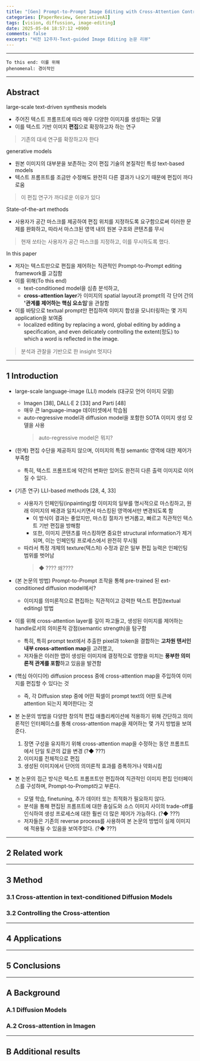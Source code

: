 ```yaml
---
title: "[Gen] Prompt-to-Prompt Image Editing with Cross-Attention Control [ICLR, 2023]"
categories: [PaperReview, GenerativeAI]
tags: [vision, diffussion, image-editing]
date: 2025-05-04 18:57:12 +0900
comments: false
excerpt: "비전 12주차-Text-guided Image Editing 논문 리뷰"
--- 
```

---


```
To this end: 이를 위해
phenomenal: 경이적인
```


---

## Abstract

large-scale text-driven synthesis models
- 주어진 텍스트 프롬프트에 따라 매우 다양한 이미지를 생성하는 모델
- 이를 텍스트 기반 이미지 **편집**으로 확장하고자 하는 연구
> 기존의 대세 연구를 확장하고자 한다

generative models
- 원본 이미지의 대부분을 보존하는 것이 편집 기술의 본질적인 특성
text-based models
- 텍스트 프롬프트를 조금만 수정해도 완전히 다른 결과가 나오기 때문에 편집이 까다로움
> 이 편집 연구가 까다로운 이유가 있다

State-of-the-art methods 
- 사용자가 공간 마스크를 제공하여 편집 위치를 지정하도록 요구함으로써 이러한 문제를 완화하고, 따라서 마스크된 영역 내의 원본 구조와 콘텐츠를 무시
> 현재 쏘타는 사용자가 공간 마스크를 지정하고, 이를 무시하도록 했다.

In this paper
- 저자는 텍스트만으로 편집을 제어하는 직관적인 Prompt-to-Prompt editing framework를 고집함
- 이를 위해(To this end)
    - text-conditioned model을 심층 분석하고,
    - **cross-attention layer**가 이미지의 spatial layout과 prompt의 각 단어 간의 **'관계를 제어하는 핵심 요소임**'을 관찰함
- 이를 바탕으로 textual prompt만 편집하여 이미지 합성을 모니터링하는 몇 가지 application을 보여줌
    - localized editing by replacing a word, global editing by adding a speciﬁcation, and even delicately controlling the extent(정도) to which a word is reﬂected in the image.
> 분석과 관찰을 기반으로 한 insight 멋지다



---

## 1 Introduction

- large-scale language-image (LLI) models (대규모 언어 이미지 모델)
    - Imagen [38], DALL·E 2 [33] and Parti [48]
    - 매우 큰 language-image 데이터셋에서 학습됨
    - auto-regressive model과 diffusion model을 포함한 SOTA 이미지 생성 모델을 사용
        > auto-regressive model은 뭐지?
- (한계) 편집 수단을 제공하지 않으며, 이미지의 특정 semantic 영역에 대한 제어가 부족함
    - 특히, 텍스트 프롬프트에 약간의 변화만 있어도 완전히 다른 출력 이미지로 이어질 수 있다.

- (기존 연구) LLI-based methods [28, 4, 33]
    - 사용자가 인페인팅(inpainting)할 이미지의 일부를 명시적으로 마스킹하고, 원래 이미지의 배경과 일치시키면서 마스킹된 영역에서만 변경되도록 함
        - 이 방식이 결과는 좋았지만, 마스킹 절차가 번거롭고, 빠르고 직관적인 텍스트 기반 편집을 방해함
        - 또한, 이미지 콘텐츠를 마스킹하면 중요한 structural information가 제거되며, 이는 인페인팅 프로세스에서 완전히 무시됨
    - 따라서 특정 개체의 texture(텍스처) 수정과 같은 일부 편집 능력은 인페인팅 범위를 벗어남
        > ◆ ???? 왜????

- (본 논문의 방법) Prompt-to-Prompt 조작을 통해 pre-trained 된 ext-conditioned diffusion model에서?
    - 이미지를 의미론적으로 편집하는 직관적이고 강력한 텍스트 편집(textual editing) 방법
    
- 이를 위해 cross-attention layer를 깊이 파고들고, 생성된 이미지를 제어하는 handle로서의 의미론적 강점(semantic strength)을 탐구함
    - 특히, 특히 prompt text에서 추출한 pixel과 token을 결합하는 **고차원 텐서인 내부 cross-attention map**을 고려했고,
    - 저자들은 이러한 맵이 생성된 이미지에 결정적으로 영향을 미치는 **풍부한 의미론적 관계를 포함**하고 있음을 발견함

- (핵심 아이디어) diffusion process 중에 cross-attention map을 주입하여 이미지를 편집할 수 있다는 것
    - 즉, 각 Diffusion step 중에 어떤 픽셀이 prompt text의 어떤 토큰에 attention 되는지 제어한다는 것

- 본 논문의 방법을 다양한 창의적 편집 애플리케이션에 적용하기 위해 간단하고 의미론적인 인터페이스를 통해 cross-attention map을 제어하는 몇 가지 방법을 보여준다.
    1. 장면 구성을 유지하기 위해 cross-attention map을 수정하는 동안 프롬프트에서 단일 토큰의 값을 변경 (?◆ ???)
    2. 이미지를 전체적으로 편집
    3. 생성된 이미지에서 단어의 의미론적 효과를 증폭하거나 약화시킴

- 본 논문의 접근 방식은 텍스트 프롬프트만 편집하여 직관적인 이미지 편집 인터페이스를 구성하며, Prompt-to-Prompt라고 부른다.
    - 모델 학습, finetuning, 추가 데이터 또는 최적화가 필요하지 않다.
    - 분석을 통해 편집된 프롬프트에 대한 충실도와 소스 이미지 사이의 trade-off를 인식하여 생성 프로세스에 대한 훨씬 더 많은 제어가 가능하다.  (?◆ ???)
    - 저자들은 기존의 reverse process를 사용하여 본 논문의 방법이 실제 이미지에 적용될 수 있음을 보여주었다. (?◆ ???)

---

## 2 Related work


---

## 3 Method



### 3.1 Cross-attention in text-conditioned Diffusion Models



### 3.2 Controlling the Cross-attention



---

## 4 Applications


---

## 5 Conclusions

---

## A Background

### A.1 Diffusion Models


### A.2 Cross-attention in Imagen

---

## B Additional results